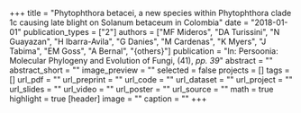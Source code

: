 +++
title = "Phytophthora betacei, a new species within Phytophthora clade 1c causing late blight on Solanum betaceum in Colombia"
date = "2018-01-01"
publication_types = ["2"]
authors = ["MF Mideros", "DA Turissini", "N Guayazan", "H Ibarra-Avila", "G Danies", "M Cardenas", "K Myers", "J Tabima", "EM Goss", "A Bernal", "{others}"]
publication = "In: Persoonia: Molecular Phylogeny and Evolution of Fungi, (41), _pp. 39_"
abstract = ""
abstract_short = ""
image_preview = ""
selected = false
projects = []
tags = []
url_pdf = ""
url_preprint = ""
url_code = ""
url_dataset = ""
url_project = ""
url_slides = ""
url_video = ""
url_poster = ""
url_source = ""
math = true
highlight = true
[header]
image = ""
caption = ""
+++
